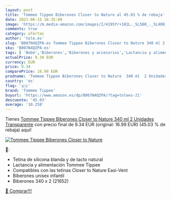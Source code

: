 ```yaml
---
layout: post
title: 'Tommee Tippee Biberones Closer to Nature al 45.03 % de rebaja'
date: 2021-06-15 16:35:09
image: 'https://m.media-amazon.com/images/I/419SYr+182L._SL500_._SL400_.jpg'
comments: true
category: ofertas
author: 'tole.es'
slug: 'B007N4QZPA-es Tommee Tippee Biberones Closer to Nature 340 ml 2 Unidades...'
sku: 'B007N4QZPA-es'
tags: [ 'Bebé','Biberones','Biberones y accesorios','Lactancia y alimentación','biberones','tommee','tommee tippee', ]
actualPrice: 9.34 EUR
currency: EUR
price: 9.34
comparePrice: 16.99 EUR
prodname: 'Tommee Tippee Biberones Closer to Nature  340 ml  2 Unidades  Transparente'
country: 'es'
flag: '🇪🇸'
brand: 'Tommee Tippee'
buyurl: 'https://www.amazon.es/dp/B007N4QZPA/?tag=tolees-21'
descuento: '45.03'
average: '10.258'
---
```


Tienes [Tommee Tippee Biberones Closer to Nature  340 ml  2 Unidades  Transparente](https://www.amazon.es/dp/B007N4QZPA/?tag=tolees-21) con precio final de  9.34 EUR (original: 16.99 EUR) (45.03 %  de rebaja) aqui!

[![Tommee Tippee Biberones Closer to Nature](https://m.media-amazon.com/images/I/419SYr+182L._SL500_._SL400_.jpg)](https://www.amazon.es/dp/B007N4QZPA/?tag=tolees-21)

🔎:

- Tetina de silicona blanda y de tacto natural
- Lactancia y alimentación Tommee Tippee
- Compatibles con las tetinas Closer to Nature Easi-Vent
- Biberones unisex infantil
- Biberones 340 x 2 (21652)

[🛒 Comprar!!!](https://www.amazon.es/dp/B007N4QZPA/?tag=tolees-21)
